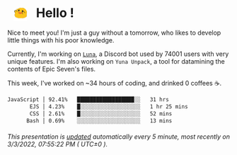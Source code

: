 <h1>   <img src="./spoink.gif" style="vertical-align:middle;" width="30px">   Hello ! </h1>

Nice to meet you! I'm just a guy without a tomorrow, who likes to develop little things with his poor knowledge.

Currently, I'm working on <a href='https://github.com/Asgarrrr/Luna'>`Luna`</a>, a Discord bot used by 74001 users with very unique features. I'm also working on `Yuna Unpack`, a tool for datamining the contents of Epic Seven's files.

This week, I've worked on ~34 hours of coding, and drinked 0 coffees ☕.

```
JavaScript │ 92.41%   ██████████████████░░   31 hrs
       EJS │ 4.23%    █░░░░░░░░░░░░░░░░░░░   1 hr 25 mins
       CSS │ 2.61%    █░░░░░░░░░░░░░░░░░░░   52 mins
      Bash │ 0.69%    ░░░░░░░░░░░░░░░░░░░░   13 mins
```

###### This presentation is [updated](https://github.com/Asgarrrr) automatically every 5 minute, most recently on 3/3/2022, 07:55:22 PM ( UTC±0 ).
